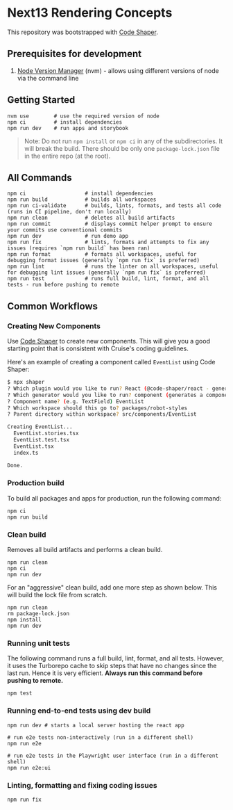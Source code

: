 # Next13 Rendering Concepts

This repository was bootstrapped with [Code Shaper](https://code-shaper.dev).

## Prerequisites for development

1. [Node Version Manager](https://github.com/nvm-sh/nvm) (nvm) - allows using
   different versions of node via the command line

## Getting Started

```shell
nvm use        # use the required version of node
npm ci         # install dependencies
npm run dev    # run apps and storybook
```

> Note: Do not run `npm install` or `npm ci` in any of the subdirectories. It
> will break the build. There should be only one `package-lock.json` file in the
> entire repo (at the root).

## All Commands

```
npm ci                   # install dependencies
npm run build            # builds all workspaces
npm run ci-validate      # builds, lints, formats, and tests all code (runs in CI pipeline, don't run locally)
npm run clean            # deletes all build artifacts
npm run commit           # displays commit helper prompt to ensure your commits use conventional commits
npm run dev              # run demo app
npm run fix              # lints, formats and attempts to fix any issues (requires `npm run build` has been ran)
npm run format           # formats all workspaces, useful for debugging format issues (generally `npm run fix` is preferred)
npm run lint             # runs the linter on all workspaces, useful for debugging lint issues (generally `npm run fix` is preferred)
npm run test             # runs full build, lint, format, and all tests - run before pushing to remote
```

## Common Workflows

### Creating New Components

Use [Code Shaper](https://www.code-shaper.dev/) to create new components. This
will give you a good starting point that is consistent with Cruise's coding
guidelines.

Here's an example of creating a component called `EventList` using Code Shaper:

```sh
$ npx shaper
? Which plugin would you like to run? React (@code-shaper/react - generates React applications)
? Which generator would you like to run? component (generates a component)
? Component name? (e.g. TextField) EventList
? Which workspace should this go to? packages/robot-styles
? Parent directory within workspace? src/components/EventList

Creating EventList...
  EventList.stories.tsx
  EventList.test.tsx
  EventList.tsx
  index.ts

Done.
```

### Production build

To build all packages and apps for production, run the following command:

```shell
npm ci
npm run build
```

### Clean build

Removes all build artifacts and performs a clean build.

```shell
npm run clean
npm ci
npm run dev
```

For an "aggressive" clean build, add one more step as shown below. This will
build the lock file from scratch.

```shell
npm run clean
rm package-lock.json
npm install
npm run dev
```

### Running unit tests

The following command runs a full build, lint, format, and all tests. However,
it uses the Turborepo cache to skip steps that have no changes since the last
run. Hence it is very efficient. **Always run this command before pushing to
remote.**

```shell
npm test
```

### Running end-to-end tests using dev build

```shell
npm run dev # starts a local server hosting the react app

# run e2e tests non-interactively (run in a different shell)
npm run e2e

# run e2e tests in the Playwright user interface (run in a different shell)
npm run e2e:ui
```

### Linting, formatting and fixing coding issues

```shell
npm run fix
```
